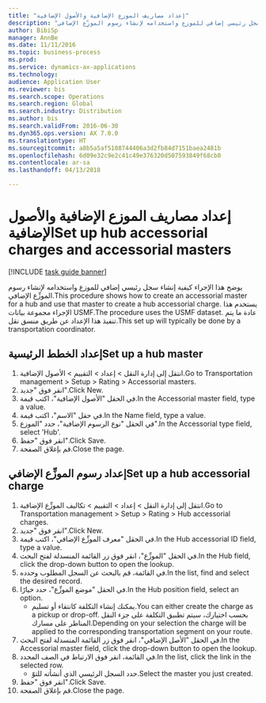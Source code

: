 ```yaml
--- 
title: "إعداد مصاريف الموزع الإضافية والأصول الإضافية"
description: "يوضح هذا الإجراء كيفية إنشاء سجل رئيسي إضافي‬ للموزع واستخدامه لإنشاء رسوم الموزِّع الإضافي‬."
author: BibiSp
manager: AnnBe
ms.date: 11/11/2016
ms.topic: business-process
ms.prod: 
ms.service: dynamics-ax-applications
ms.technology: 
audience: Application User
ms.reviewer: bis
ms.search.scope: Operations
ms.search.region: Global
ms.search.industry: Distribution
ms.author: bis
ms.search.validFrom: 2016-06-30
ms.dyn365.ops.version: AX 7.0.0
ms.translationtype: HT
ms.sourcegitcommit: a8b5a5af5108744406a3d2fb84d7151baea2481b
ms.openlocfilehash: 6d09e32c9e2c41c49e376320d507593849f68cb0
ms.contentlocale: ar-sa
ms.lasthandoff: 04/13/2018

---
```

# <a name="set-up-hub-accessorial-charges-and-accessorial-masters"></a><span data-ttu-id="c7688-103">إعداد مصاريف الموزع الإضافية والأصول الإضافية</span><span class="sxs-lookup"><span data-stu-id="c7688-103">Set up hub accessorial charges and accessorial masters</span></span>

[!INCLUDE [task guide banner](../../includes/task-guide-banner.md)]

<span data-ttu-id="c7688-104">يوضح هذا الإجراء كيفية إنشاء سجل رئيسي إضافي‬ للموزع واستخدامه لإنشاء رسوم الموزِّع الإضافي‬.</span><span class="sxs-lookup"><span data-stu-id="c7688-104">This procedure shows how to create an accessorial master for a hub and use that master to create a hub accessorial charge.</span></span> <span data-ttu-id="c7688-105">يستخدم هذا الإجراء مجموعة بيانات USMF.</span><span class="sxs-lookup"><span data-stu-id="c7688-105">The procedure uses the USMF dataset.</span></span> <span data-ttu-id="c7688-106">عادة ما يتم تنفيذ هذا الإعداد عن طريق منسق نقل.</span><span class="sxs-lookup"><span data-stu-id="c7688-106">This set up will typically be done by a transportation coordinator.</span></span>


## <a name="set-up-a-hub-master"></a><span data-ttu-id="c7688-107">إعداد الخطط الرئيسية</span><span class="sxs-lookup"><span data-stu-id="c7688-107">Set up a hub master</span></span>
1. <span data-ttu-id="c7688-108">انتقل إلى إدارة النقل > إعداد > التقييم‬ > الأصول الإضافية.</span><span class="sxs-lookup"><span data-stu-id="c7688-108">Go to Transportation management > Setup > Rating > Accessorial masters.</span></span>
2. <span data-ttu-id="c7688-109">انقر فوق "جديد".</span><span class="sxs-lookup"><span data-stu-id="c7688-109">Click New.</span></span>
3. <span data-ttu-id="c7688-110">في الحقل "الأصول الإضافية‬"، اكتب قيمة.</span><span class="sxs-lookup"><span data-stu-id="c7688-110">In the Accessorial master field, type a value.</span></span>
4. <span data-ttu-id="c7688-111">في حقل "الاسم"، اكتب قيمة.</span><span class="sxs-lookup"><span data-stu-id="c7688-111">In the Name field, type a value.</span></span>
5. <span data-ttu-id="c7688-112">في الحقل "نوع الرسوم الإضافية‬"، حدد "الموزع".</span><span class="sxs-lookup"><span data-stu-id="c7688-112">In the Accessorial type field, select 'Hub'.</span></span>
6. <span data-ttu-id="c7688-113">انقر فوق "حفظ".</span><span class="sxs-lookup"><span data-stu-id="c7688-113">Click Save.</span></span>
7. <span data-ttu-id="c7688-114">قم بإغلاق الصفحة.</span><span class="sxs-lookup"><span data-stu-id="c7688-114">Close the page.</span></span>

## <a name="set-up-a-hub-accessorial-charge"></a><span data-ttu-id="c7688-115">إعداد رسوم الموزِّع الإضافي‬</span><span class="sxs-lookup"><span data-stu-id="c7688-115">Set up a hub accessorial charge</span></span>
1. <span data-ttu-id="c7688-116">انتقل إلى إدارة النقل > إعداد > التقييم‬ > تكاليف الموزِّع الإضافية‬.</span><span class="sxs-lookup"><span data-stu-id="c7688-116">Go to Transportation management > Setup > Rating > Hub accessorial charges.</span></span>
2. <span data-ttu-id="c7688-117">انقر فوق "جديد".</span><span class="sxs-lookup"><span data-stu-id="c7688-117">Click New.</span></span>
3. <span data-ttu-id="c7688-118">في الحقل "معرف الموزِّع الإضافي‬‬"، اكتب قيمة.</span><span class="sxs-lookup"><span data-stu-id="c7688-118">In the Hub accessorial ID field, type a value.</span></span>
4. <span data-ttu-id="c7688-119">في الحقل "الموزِّع‬"، انقر فوق زر القائمة المنسدلة لفتح البحث.</span><span class="sxs-lookup"><span data-stu-id="c7688-119">In the Hub field, click the drop-down button to open the lookup.</span></span>
5. <span data-ttu-id="c7688-120">في القائمة، قم بالبحث عن السجل المطلوب وحدده.</span><span class="sxs-lookup"><span data-stu-id="c7688-120">In the list, find and select the desired record.</span></span>
6. <span data-ttu-id="c7688-121">في الحقل "موضع الموزِّع‬"، حدد خيارًا.</span><span class="sxs-lookup"><span data-stu-id="c7688-121">In the Hub position field, select an option.</span></span>
    * <span data-ttu-id="c7688-122">يمكنك إنشاء التكلفة كانتقاء أو تسليم.</span><span class="sxs-lookup"><span data-stu-id="c7688-122">You can either create the charge as a pickup or drop-off.</span></span> <span data-ttu-id="c7688-123">بحسب اختيارك، سيتم تطبيق التكلفة على جزء النقل المناظر على مسارك.</span><span class="sxs-lookup"><span data-stu-id="c7688-123">Depending on your selection the charge will be applied to the corresponding transportation segment on your route.</span></span>  
7. <span data-ttu-id="c7688-124">في الحقل "الأصل الإضافي‬‬"، انقر فوق زر القائمة المنسدلة لفتح البحث.</span><span class="sxs-lookup"><span data-stu-id="c7688-124">In the Accessorial master field, click the drop-down button to open the lookup.</span></span>
8. <span data-ttu-id="c7688-125">في القائمة، انقر فوق الارتباط في الصف المحدد.</span><span class="sxs-lookup"><span data-stu-id="c7688-125">In the list, click the link in the selected row.</span></span>
    * <span data-ttu-id="c7688-126">حدد السجل الرئيسي الذي أنشأته للتوّ.</span><span class="sxs-lookup"><span data-stu-id="c7688-126">Select the master you just created.</span></span>  
9. <span data-ttu-id="c7688-127">انقر فوق "حفظ".</span><span class="sxs-lookup"><span data-stu-id="c7688-127">Click Save.</span></span>
10. <span data-ttu-id="c7688-128">قم بإغلاق الصفحة.</span><span class="sxs-lookup"><span data-stu-id="c7688-128">Close the page.</span></span>


